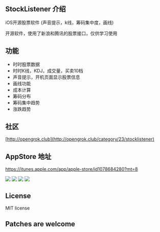 ## StockListener 介绍
iOS开源股票软件 (声音提示，k线，筹码集中度，画线)

开源软件，使用了新浪和腾讯的股票接口，仅供学习使用

## 功能

* 时时股票数据
* 时时K线，KDJ，成交量，买卖10档
* 声音提示，开机页面显示股票信息
* 画线功能
* 成本计算
* 筹码分布
* 筹码集中趋势
* 涨跌趋势

## 社区

[http://opengrok.club](http://opengrok.club/category/23/stocklistener)

## AppStore 地址
https://itunes.apple.com/app/apple-store/id1078684280?mt=8

[![](http://a4.mzstatic.com/us/r30/Purple69/v4/c3/e0/3d/c3e03d56-b6e8-a0da-a36a-36feb9907e8a/screen696x696.jpeg)](http://a4.mzstatic.com/us/r30/Purple69/v4/c3/e0/3d/c3e03d56-b6e8-a0da-a36a-36feb9907e8a/screen696x696.jpeg)
[![](http://a2.mzstatic.com/us/r30/Purple49/v4/88/39/03/88390368-d684-bd04-8c15-b44d4529955c/screen696x696.jpeg)](http://a2.mzstatic.com/us/r30/Purple49/v4/88/39/03/88390368-d684-bd04-8c15-b44d4529955c/screen696x696.jpeg)
[![](http://a5.mzstatic.com/us/r30/Purple69/v4/2e/13/36/2e13368b-0c53-38e7-4f64-94f9d46ec1f4/screen696x696.jpeg)](http://a5.mzstatic.com/us/r30/Purple69/v4/2e/13/36/2e13368b-0c53-38e7-4f64-94f9d46ec1f4/screen696x696.jpeg)
[![](http://a1.mzstatic.com/us/r30/Purple69/v4/b4/ab/8c/b4ab8c8b-91f1-9ff5-ff66-dc8340d5def9/screen696x696.jpeg)](http://a1.mzstatic.com/us/r30/Purple69/v4/b4/ab/8c/b4ab8c8b-91f1-9ff5-ff66-dc8340d5def9/screen696x696.jpeg)


## License

MIT license

## Patches are welcome
